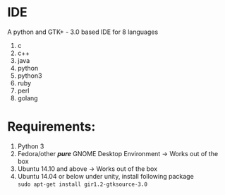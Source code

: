 IDE
========

A python and GTK+ - 3.0 based IDE for 8 languages  
1. c
2. c++
3. java
4. python
5. python3
6. ruby
7. perl
8. golang

Requirements:
===============
1. Python 3
2. Fedora/other **_pure_** GNOME Desktop Environment -> Works out of the box
3. Ubuntu 14.10 and above -> Works out of the box
4. Ubuntu 14.04 or below under unity, install following package  
   ``` sudo apt-get install gir1.2-gtksource-3.0 ```
